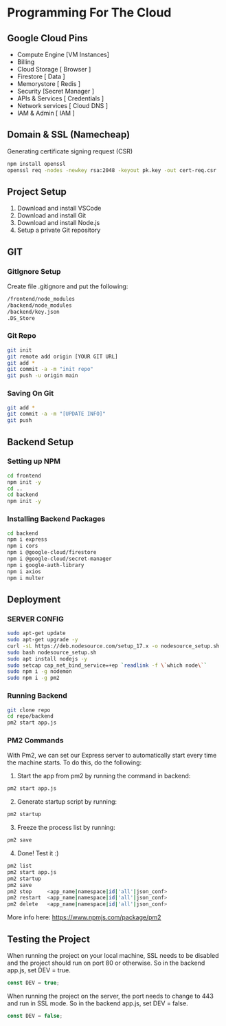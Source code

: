 # Programming For The Cloud

## Google Cloud Pins

- Compute Engine [VM Instances]
- Billing
- Cloud Storage [ Browser ]
- Firestore [ Data ]
- Memorystore [ Redis ]
- Security [Secret Manager ]
- APIs & Services [ Credentials ]
- Network services [ Cloud DNS ]
- IAM & Admin [ IAM ]

## Domain & SSL (Namecheap)

Generating certificate signing request (CSR)

```bash
npm install openssl
openssl req -nodes -newkey rsa:2048 -keyout pk.key -out cert-req.csr
```

## Project Setup

1. Download and install VSCode
2. Download and install Git
3. Download and install Node.js
4. Setup a private Git repository

## GIT

### GitIgnore Setup

Create file .gitignore and put the following:

```bash
/frontend/node_modules
/backend/node_modules
/backend/key.json
.DS_Store
```

### Git Repo

```bash
git init
git remote add origin [YOUR GIT URL]
git add *
git commit -a -m "init repo"
git push -u origin main
```

### Saving On Git

```bash
git add *
git commit -a -m "[UPDATE INFO]"
git push
```

## Backend Setup

### Setting up NPM

```bash
cd frontend
npm init -y
cd ..
cd backend
npm init -y
```

### Installing Backend Packages

```bash
cd backend
npm i express
npm i cors
npm i @google-cloud/firestore
npm i @google-cloud/secret-manager
npm i google-auth-library
npm i axios
npm i multer
```

## Deployment

### SERVER CONFIG

```bash
sudo apt-get update
sudo apt-get upgrade -y
curl -sL https://deb.nodesource.com/setup_17.x -o nodesource_setup.sh
sudo bash nodesource_setup.sh
sudo apt install nodejs -y
sudo setcap cap_net_bind_service=+ep `readlink -f \`which node\``
sudo npm i -g nodemon
sudo npm i -g pm2
```

### Running Backend

```bash
git clone repo
cd repo/backend
pm2 start app.js
```

### PM2 Commands

With Pm2, we can set our Express server to automatically start every time the machine starts. To do this, do the following:

1. Start the app from pm2 by running the command in backend:

```bash
pm2 start app.js
```

2. Generate startup script by running:

```bash
pm2 startup
```

3. Freeze the process list by running:

```bash
pm2 save
```

4. Done! Test it :)

```bash
pm2 list
pm2 start app.js
pm2 startup
pm2 save
pm2 stop     <app_name|namespace|id|'all'|json_conf>
pm2 restart  <app_name|namespace|id|'all'|json_conf>
pm2 delete   <app_name|namespace|id|'all'|json_conf>
```

More info here: https://www.npmjs.com/package/pm2

## Testing the Project

When running the project on your local machine, SSL needs to be disabled and the project should run on port 80 or otherwise. So in the backend app.js, set DEV = true.

```js
const DEV = true;
```

When running the project on the server, the port needs to change to 443 and run in SSL mode. So in the backend app.js, set DEV = false.

```js
const DEV = false;
```
